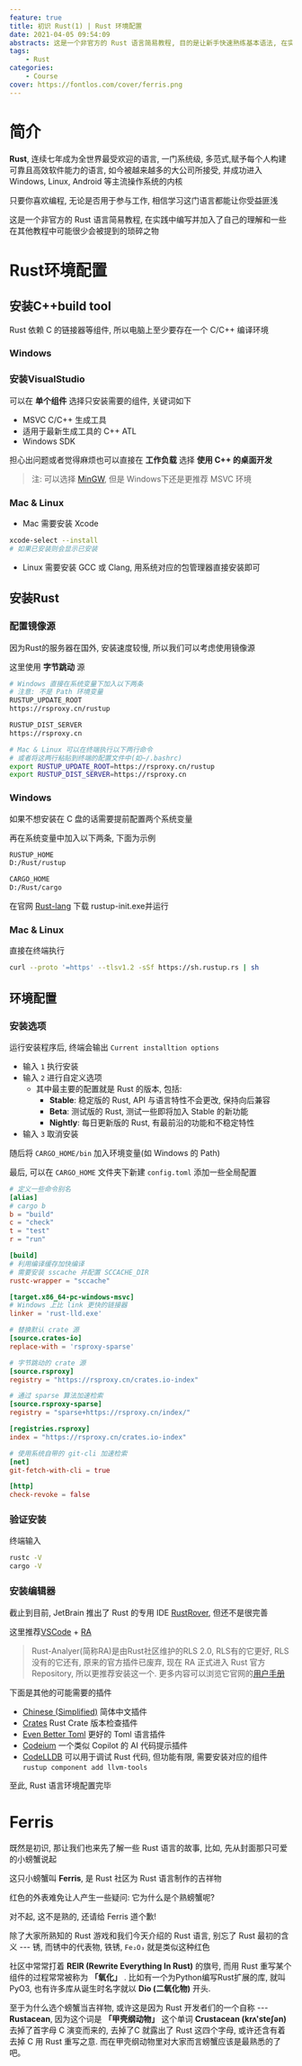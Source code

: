 ```yaml
---
feature: true
title: 初识 Rust(1) | Rust 环境配置
date: 2021-04-05 09:54:09
abstracts: 这是一个非官方的 Rust 语言简易教程, 目的是让新手快速熟练基本语法, 在实践中编写并加入了自己的理解和一些在其他教程中可能很少会被提到的琐碎之物
tags:
    - Rust
categories:
    - Course
cover: https://fontlos.com/cover/ferris.png
---
```


# 简介

**Rust**, 连续七年成为全世界最受欢迎的语言, 一门系统级, 多范式,赋予每个人构建可靠且高效软件能力的语言, 如今被越来越多的大公司所接受, 并成功进入 Windows, Linux, Android 等主流操作系统的内核

只要你喜欢编程, 无论是否用于参与工作, 相信学习这门语言都能让你受益匪浅

这是一个非官方的 Rust 语言简易教程, 在实践中编写并加入了自己的理解和一些在其他教程中可能很少会被提到的琐碎之物

# Rust环境配置

## 安装C++build tool

Rust 依赖 C 的链接器等组件, 所以电脑上至少要存在一个 C/C++ 编译环境

### Windows

### 安装VisualStudio

可以在 **单个组件** 选择只安装需要的组件, 关键词如下
- MSVC C/C++ 生成工具
- 适用于最新生成工具的 C++ ATL
- Windows SDK

担心出问题或者觉得麻烦也可以直接在 **工作负载** 选择 **使用 C++ 的桌面开发**

>注: 可以选择 [MinGW](https://www.mingw-w64.org/), 但是 Windows下还是更推荐 MSVC 环境

### Mac & Linux

- Mac 需要安装 Xcode
```sh
xcode-select --install
# 如果已安装则会显示已安装
```
- Linux 需要安装 GCC 或 Clang, 用系统对应的包管理器直接安装即可

## 安装Rust

### 配置镜像源

因为Rust的服务器在国外, 安装速度较慢, 所以我们可以考虑使用镜像源

这里使用 **字节跳动** 源
```sh
# Windows 直接在系统变量下加入以下两条
# 注意: 不是 Path 环境变量
RUSTUP_UPDATE_ROOT
https://rsproxy.cn/rustup

RUSTUP_DIST_SERVER
https://rsproxy.cn

# Mac & Linux 可以在终端执行以下两行命令
# 或者将这两行粘贴到终端的配置文件中(如~/.bashrc)
export RUSTUP_UPDATE_ROOT=https://rsproxy.cn/rustup
export RUSTUP_DIST_SERVER=https://rsproxy.cn
```

### Windows

如果不想安装在 C 盘的话需要提前配置两个系统变量

再在系统变量中加入以下两条, 下面为示例
```sh
RUSTUP_HOME
D:/Rust/rustup

CARGO_HOME
D:/Rust/cargo
```
在官网 [Rust-lang](https://www.rust-lang.org/zh-CN) 下载 rustup-init.exe并运行

### Mac & Linux

直接在终端执行
```sh
curl --proto '=https' --tlsv1.2 -sSf https://sh.rustup.rs | sh
```

## 环境配置

### 安装选项

运行安装程序后, 终端会输出 `Current installtion options`

- 输入 `1` 执行安装
- 输入 `2` 进行自定义选项
    - 其中最主要的配置就是 Rust 的版本, 包括:
        - **Stable**: 稳定版的 Rust, API 与语言特性不会更改, 保持向后兼容
        - **Beta**: 测试版的 Rust, 测试一些即将加入 Stable 的新功能
        - **Nightly**: 每日更新版的 Rust, 有最前沿的功能和不稳定特性
- 输入 `3` 取消安装

随后将 `CARGO_HOME/bin` 加入环境变量(如 Windows 的 Path)

最后, 可以在 `CARGO_HOME` 文件夹下新建 `config.toml` 添加一些全局配置

```toml
# 定义一些命令别名
[alias]
# cargo b
b = "build"
c = "check"
t = "test"
r = "run"

[build]
# 利用编译缓存加快编译
# 需要安装 sscache 并配置 SCCACHE_DIR
rustc-wrapper = "sccache"

[target.x86_64-pc-windows-msvc]
# Windows 上比 link 更快的链接器
linker = 'rust-lld.exe'

# 替换默认 crate 源
[source.crates-io]
replace-with = 'rsproxy-sparse'

# 字节跳动的 crate 源
[source.rsproxy]
registry = "https://rsproxy.cn/crates.io-index"

# 通过 sparse 算法加速检索
[source.rsproxy-sparse]
registry = "sparse+https://rsproxy.cn/index/"

[registries.rsproxy]
index = "https://rsproxy.cn/crates.io-index"

# 使用系统自带的 git-cli 加速检索
[net]
git-fetch-with-cli = true

[http]
check-revoke = false
```

### 验证安装
终端输入
```sh
rustc -V
cargo -V
```

### 安装编辑器

截止到目前, JetBrain 推出了 Rust 的专用 IDE [RustRover](https://www.jetbrains.com/rust/), 但还不是很完善

这里推荐[VSCode](https://code.visualstudio.com/) + [RA](https://github.com/rust-lang/rust-analyzer)

>Rust-Analyer(简称RA)是由Rust社区维护的RLS 2.0, RLS有的它更好, RLS没有的它还有, 原来的官方插件已废弃, 现在 RA 正式进入 Rust 官方 Repository, 所以更推荐安装这一个. 更多内容可以浏览它官网的[用户手册](https://rust-analyzer.github.io/manual.html)

下面是其他的可能需要的插件

- [Chinese (Simplified)](https://marketplace.visualstudio.com/items?itemName=MS-CEINTL.vscode-language-pack-zh-hans) 简体中文插件
- [Crates](https://marketplace.visualstudio.com/items?itemName=serayuzgur.crates) Rust Crate 版本检查插件
- [Even Better Toml](https://marketplace.visualstudio.com/items?itemName=tamasfe.even-better-toml) 更好的 Toml 语言插件
- [Codeium](https://marketplace.visualstudio.com/items?itemName=Codeium.codeium) 一个类似 Copilot 的 AI 代码提示插件
- [CodeLLDB](https://marketplace.visualstudio.com/items?itemName=vadimcn.vscode-lldb) 可以用于调试 Rust 代码, 但功能有限, 需要安装对应的组件 `rustup component add llvm-tools`

至此, Rust 语言环境配置完毕

# Ferris

既然是初识, 那让我们也来先了解一些 Rust 语言的故事, 比如, 先从封面那只可爱的小螃蟹说起

这只小螃蟹叫 **Ferris**, 是 Rust 社区为 Rust 语言制作的吉祥物

红色的外表难免让人产生一些疑问: 它为什么是个熟螃蟹呢?

对不起, 这不是熟的, 还请给 Ferris 道个歉!

除了大家所熟知的 Rust 游戏和我们今天介绍的 Rust 语言, 别忘了 Rust 最初的含义 --- 锈, 而锈中的代表物, 铁锈, `Fe₂O₃` 就是类似这种红色

社区中常常打着 **REIR (Rewrite Everything In Rust)** 的旗号, 而用 Rust 重写某个组件的过程常常被称为 **「氧化」** . 比如有一个为Python编写Rust扩展的库, 就叫PyO3, 也有许多库从诞生时名字就以 **Dio (二氧化物)** 开头.

至于为什么选个螃蟹当吉祥物, 或许这是因为 Rust 开发者们的一个自称 --- **Rustacean**, 因为这个词是 **「甲壳纲动物」** 这个单词 **Crustacean (krʌ'steʃən)** 去掉了首字母 C 演变而来的, 去掉了C 就露出了 Rust 这四个字母, 或许还含有着去掉 C 用 Rust 重写之意. 而在甲壳纲动物里对大家而言螃蟹应该是最熟悉的了吧。